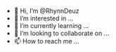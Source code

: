 - 👋 Hi, I’m @RhynnDeuz
- 👀 I’m interested in ...
- 🌱 I’m currently learning ...
- 💞️ I’m looking to collaborate on ...
- 📫 How to reach me ...

<!---
RhynnDeuz/RhynnDeuz is a ✨ special ✨ repository because its `README.md` (this file) appears on your GitHub profile.
You can click the Preview link to take a look at your changes.
--->
